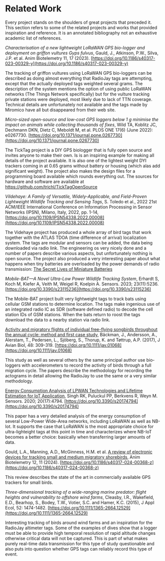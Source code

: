 # Related Work

Every project stands on the shoulders of great projects that preceded it.
This section refers to some of the related projects and works that provided inspiration and
reference.
It is an annotated bibliography not an exhaustive academic list of references.

_Characterisation of a new lightweight LoRaWAN GPS bio-logger and deployment on griffon vultures Gyps fulvus_,
Gauld, J., Atkinson, P.W., Silva, J.P. et al.
Anim Biotelemetry 11, 17 (2023).
[https://doi.org/10.1186/s40317-023-00329-y](https://doi.org/10.1186/s40317-023-00329-y)

The tracking of griffon vultures using LoRaWAN GPS bio-loggers can be described as doing
almost everything that RadioJay tags are attempting, except that the actually deployed tags
weighted several grams. The description of the system mentions the option of using public
LoRaWAN networks (The Things Network specifically) but for the vulture tracking
private stations were deployed, most likely due to lack of TTN coverage.
Technical details are unfortunately not available and the tags made by Miromico have
all but disappeared from their web site.

_Micro-sized open-source and low-cost GPS loggers below 1 g minimise the impact on animals while collecting thousands of fixes_,
Wild TA, Koblitz JC, Dechmann DKN, Dietz C, Meboldt M, et al.
PLOS ONE 17(6) (June 2022): e0267730.
[https://doi.org/10.1371/journal.pone.0267730](https://doi.org/10.1371/journal.pone.0267730)

The TickTag project is a DIY GPS biologger that is fully open source and invites anyone to make
their own. Is is an inspiring example for making all details of the project available. It is also
one of the lightest weight DYI trackers coming in at 0.65 grams without battery or housing (which
alas add significant weight). The project also makes the design files for a programming board available
which rounds everything out. The sources for hardware and software are available at
https://github.com/trichl/TickTagOpenSource

_Vildehaye: A Family of Versatile, Widely-Applicable, and Field-Proven Lightweight Wildlife Tracking and Sensing Tags_,
S. Toledo et al.,
2022 21st ACM/IEEE International Conference on Information Processing in Sensor Networks (IPSN),
Milano, Italy, 2022, pp. 1-14,
[https://doi.org/10.1109/IPSN54338.2022.00008](https://doi.org/10.1109/IPSN54338.2022.00008)

The Videhaye project has produced a whole array of bird tags that work together with the ATLAS
TDOA (time difference of arrival) localization system. The tags are modular and sensors can be added,
the data being downloaded via radio link. The engineering os very nicely done and a number of papers
describe various aspects, but unfortunately nothing is open source.
The project also produced a very interesting paper about what happens when tiny batteries are
overloaded by the power demands of radio transmission:
[The Secret Lives of Miniature Batteries](https://www.mdpi.com/1424-8220/24/3/748)

_Mobile-BAT—A Novel Ultra-Low Power Wildlife Tracking System_,
Erhardt S, Koch M, Kiefer A, Veith M, Weigel R, Koelpin A.
Sensors. 2023; 23(11):5236. [https://doi.org/10.3390/s23115236](https://doi.org/10.3390/s23115236)

The Mobile-BAT project built very lightweight tags to track bats using cellular GSM stations to
determine location. The tags make ingenious use of an integrated radio IC as SDR (software defined radio)
to decode the cell station IDs of GSM stations. When the bats return to roost the tags download the
data to a nearby station via radio link.

[Activity and migratory flights of individual free-flying songbirds throughout the annual cycle: method and first case study](https://nsojournals.onlinelibrary.wiley.com/action/showCitFormats?doi=10.1111%2Fjav.01068),
Bäckman, J., Andersson, A., Alerstam, T., Pedersen, L., Sjöberg, S., Thorup, K. and Tøttrup, A.P. (2017),
J Avian Biol, 48: 309-319. [https://doi.org/10.1111/jav.01068](https://doi.org/10.1111/jav.01068)

This study as well as several others by the same principal author use bio-loggers with accelerometers
to record the activity of birds through a full migration cycle. The papers describe the methodology for
recording the actograms in detail allowing the RadioJay to use the same or a very similar methodology.

[Energy Consumption Analysis of LPWAN Technologies and Lifetime Estimation for IoT Application](https://doi.org/10.3390/s20174794),
Singh RK, Puluckul PP, Berkvens R, Weyn M.
Sensors. 2020; 20(17):4794. [https://doi.org/10.3390/s20174794](https://doi.org/10.3390/s20174794)

This paper has a very detailed analysis of the energy consumption of several Low-Power Wide-Area
networks, including LoRaWAN as well as NB-Iot. It supports the case that LoRaWAN is the most
appropriate choice for ultra-lighteight tags at this point in time and characterizes where
NB-IoT becomes a better choice: basically when transferring larger amounts of data.

Gould, L.A., Manning, A.D., McGinness, H.M. et al.
[A review of electronic devices for tracking small and medium migratory shorebirds](https://animalbiotelemetry.biomedcentral.com/articles/10.1186/s40317-024-00368-z#Sec9),
Anim Biotelemetry 12, 11 (2024).
[https://doi.org/10.1186/s40317-024-00368-z](https://doi.org/10.1186/s40317-024-00368-z)

This review describes the state of the art in commercially available GPS trackers for small birds.

_Three-dimensional tracking of a wide-ranging marine predator: flight heights and vulnerability to offshore wind farms_,
Cleasby, I.R., Wakefield, E.D., Bearhop, S., Bodey, T.W., Votier, S.C. and Hamer, K.C. (2015),
J Appl Ecol, 52: 1474-1482.
[https://doi.org/10.1111/1365-2664.12529](https://doi.org/10.1111/1365-2664.12529)

Interesting tracking of birds around wind farms and an inspiration for the RadioJay altimeter tags.
Some of the examples of dives show that a logger must be able to provide high temporal resolution
of rapid altitude changes otherwise critical data will not be captured. This is part of what makes
purely real-time data transmission for this type of study questionable and also puts into question
whether GPS tags can reliably record this type of event.
